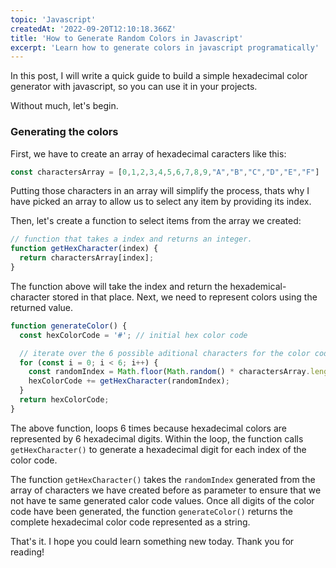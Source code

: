 ```yaml
---
topic: 'Javascript'
createdAt: '2022-09-20T12:10:18.366Z'
title: 'How to Generate Random Colors in Javascript'
excerpt: 'Learn how to generate colors in javascript programatically'
---
```


In this post, I will write a  quick guide to build a simple hexadecimal color generator with javascript, so you can use it in your projects.

Without much, let's begin.

### Generating the colors

First, we have to create an array of hexadecimal caracters like this:

```js
const charactersArray = [0,1,2,3,4,5,6,7,8,9,"A","B","C","D","E","F"]
```

Putting those characters in an array will simplify the process, thats why I have picked an array to allow us to select any item by providing its index.

Then, let's create a function to select items from the array we created:

```js
// function that takes a index and returns an integer.
function getHexCharacter(index) {
  return charactersArray[index];
}
```

The function above will take the index and return the hexademical-character stored in that place. Next, we need to represent colors using the returned value.

```js
function generateColor() {
  const hexColorCode = '#'; // initial hex color code

  // iterate over the 6 possible aditional characters for the color code
  for (const i = 0; i < 6; i++) {
    const randomIndex = Math.floor(Math.random() * charactersArray.length);
    hexColorCode += getHexCharacter(randomIndex);
  }
  return hexColorCode;
}
```

The above function, loops 6 times because hexadecimal colors are represented by 6 hexadecimal digits. Within the loop, the function calls `getHexCharacter()` to generate a hexadecimal digit for each index of the color code. 

The function `getHexCharacter()` takes the `randomIndex` generated from the array of characters we have created before as parameter to ensure that we not have te same generated calor code values. Once all digits of the color code have been generated, the function `generateColor()`  returns the complete hexadecimal color code represented as a string.


That's it. I hope you could learn something new today.
Thank you for reading! 